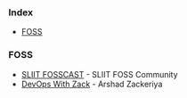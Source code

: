 ### Index

* [FOSS](#foss)


### FOSS

* [SLIIT FOSSCAST](https://anchor.fm/sliit-foss-community) - SLIIT FOSS Community
* [DevOps With Zack](https://podcasts.apple.com/us/podcast/devops-with-zack/id1580215672) - Arshad Zackeriya
